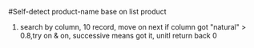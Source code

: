 #Self-detect product-name base on list product

1. search by column, 10 record, move on next
if column got "natural" > 0.8,try on & on, successive
means got it, unitl return back 0
